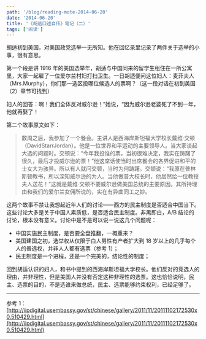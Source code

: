 ```yaml
---
path: '/blog/reading-mote-2014-06-20'
date: '2014-06-20'
title: '《胡适口述自传》笔记（二）'
tags: ['阅读']
---
```


胡适初到美国，对美国政党选举一无所知。他在回忆录里记录了两件关于选举的小事，很有意思。

第一个段是讲 1916 年的美国选举年，胡适与中国同来的留学生租住在一所公寓里，大家一起雇了一位爱尔兰村妇打扫卫生。一日胡适便问这位妇人：麦菲夫人（Mrs.Murphy），你们那一选区投哪位候选人的票啊？（这一段对话在初到美国（2）章节可找到）

妇人的回答：啊！我们全体反对威尔逊！”她说，“因为威尔逊老婆死了不到一年，他就再娶了！

第二个故事原文如下：

> 数周之后，我参加了一个餐会。主讲人是西海岸斯坦福大学校长戴维·交顿（DavidStarrJordan）。他是一位世界和平运动的主要领导人。当大家谈起大选的问题时。交顿说：“今年我投谁的票，当初很难决定，我实在踌躇了很久，最后才投威尔逊的票！”他这席话使当时出席餐会的各界促进和平的士女大为骇异。所以有人就问交顿，当时为何踌躇。交顿说：“我原在普林斯顿教书，所以深知威尔逊的为人。当他做普大校长时，他居然给一位教授夫人送花！”这就是戴维·交顿不要威尔逊做美国总统的主要原因。其所持理由和我们的爱尔兰女佣所说的，实在有异曲同工之妙。

这两个故事不禁让我想起近年人们的讨论——西方的民主制度是否适合中国当下。这些讨论大多是关于中国人素质低，是否适合民主制度。非黑即白，A/B 结论的讨论，根本没有意义。讨论中是不是可以说一说这几个问题呢：

- 中国实施民主制度，是否要全盘推翻，一概重来？
- 美国建国之初，选举权从仅限于白人男性有产者扩大到 18 岁以上的几乎每个人的普选权，并非人人都有选票（参考 1）；
- 民主制度是一个进程，还是一个完美的，结论性的制度；

回到胡适认识的妇人，和书中提到的西海岸斯坦福大学校长。他们反对的竞选人的理由，并非理性，但是美国人并没有否定这种非理性的选票。这也恰恰说明，民主、选票的目的，不是选谁来做总统，民主、选票能够约束权利，已经足够了。

---

参考 1：[http://iipdigital.usembassy.gov/st/chinese/gallery/2011/11/20111102172530x0.510429.html](http://iipdigital.usembassy.gov/st/chinese/gallery/2011/11/20111102172530x0.510429.html)
<!--stackedit_data:
eyJoaXN0b3J5IjpbLTE0ODI3NjA1MDhdfQ==
-->